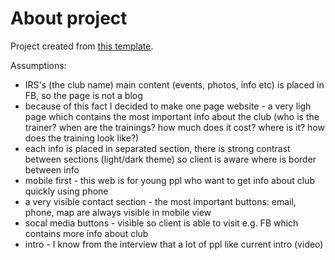 # About project

Project created from [this template](https://github.com/piotrgondek/react-basics).

Assumptions:

- IRS's (the club name) main content (events, photos, info etc) is placed in FB, so the page is not a blog
- because of this fact I decided to make one page website - a very ligh page which contains the most important info about the club (who is the trainer? when are the trainings? how much does it cost? where is it? how does the training look like?)
- each info is placed in separated section, there is strong contrast between sections (light/dark theme) so client is aware where is border between info
- mobile first - this web is for young ppl who want to get info about club quickly using phone
- a very visible contact section - the most important buttons: email, phone, map are always visible in mobile view
- socal media buttons - visible so client is able to visit e.g. FB which contains more info about club
- intro - I know from the interview that a lot of ppl like current intro (video)
